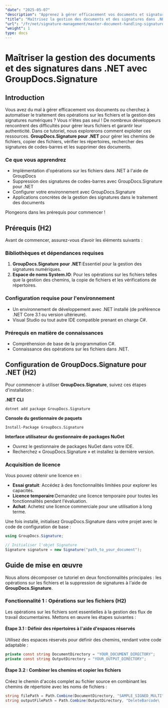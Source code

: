 ```yaml
---
"date": "2025-05-07"
"description": "Apprenez à gérer efficacement vos documents et signatures numériques dans .NET grâce à GroupDocs.Signature. Automatisez les opérations sur les fichiers, la recherche et la suppression des signatures de codes-barres."
"title": "Maîtrisez la gestion des documents et des signatures dans .NET avec GroupDocs.Signature"
"url": "/fr/net/signature-management/master-document-handling-signature-management-dotnet/"
"weight": 1
type: docs
---
```

# Maîtriser la gestion des documents et des signatures dans .NET avec GroupDocs.Signature

## Introduction

Vous avez du mal à gérer efficacement vos documents ou cherchez à automatiser le traitement des opérations sur les fichiers et la gestion des signatures numériques ? Vous n'êtes pas seul ! De nombreux développeurs rencontrent des difficultés pour gérer leurs fichiers et garantir leur authenticité. Dans ce tutoriel, nous explorerons comment exploiter ces ressources. **GroupDocs.Signature pour .NET** pour gérer les chemins de fichiers, copier des fichiers, vérifier les répertoires, rechercher des signatures de codes-barres et les supprimer des documents.

### Ce que vous apprendrez

- Implémentation d'opérations sur les fichiers dans .NET à l'aide de GroupDocs
- Suppression des signatures de codes-barres avec GroupDocs.Signature pour .NET
- Configurer votre environnement avec GroupDocs.Signature
- Applications concrètes de la gestion des signatures dans le traitement des documents

Plongeons dans les prérequis pour commencer !

## Prérequis (H2)

Avant de commencer, assurez-vous d’avoir les éléments suivants :

### Bibliothèques et dépendances requises

1. **GroupDocs.Signature pour .NET**:Essentiel pour la gestion des signatures numériques.
2. **Espace de noms System.IO**: Pour les opérations sur les fichiers telles que la gestion des chemins, la copie de fichiers et les vérifications de répertoires.

### Configuration requise pour l'environnement

- Un environnement de développement avec .NET installé (de préférence .NET Core 3.1 ou version ultérieure).
- Visual Studio ou tout autre IDE compatible prenant en charge C#.

### Prérequis en matière de connaissances

- Compréhension de base de la programmation C#.
- Connaissance des opérations sur les fichiers dans .NET.

## Configuration de GroupDocs.Signature pour .NET (H2)

Pour commencer à utiliser **GroupDocs.Signature**, suivez ces étapes d'installation :

**.NET CLI**
```
dotnet add package GroupDocs.Signature
```

**Console du gestionnaire de paquets**
```
Install-Package GroupDocs.Signature
```

**Interface utilisateur du gestionnaire de packages NuGet**

- Ouvrez le gestionnaire de packages NuGet dans votre IDE.
- Recherchez « GroupDocs.Signature » et installez la dernière version.

### Acquisition de licence

Vous pouvez obtenir une licence en :

- **Essai gratuit**: Accédez à des fonctionnalités limitées pour explorer les capacités.
- **Licence temporaire**:Demandez une licence temporaire pour toutes les fonctionnalités pendant l'évaluation.
- **Achat**: Achetez une licence commerciale pour une utilisation à long terme.

Une fois installé, initialisez GroupDocs.Signature dans votre projet avec le code de configuration de base :

```csharp
using GroupDocs.Signature;

// Initialiser l'objet Signature
Signature signature = new Signature("path_to_your_document");
```

## Guide de mise en œuvre

Nous allons décomposer ce tutoriel en deux fonctionnalités principales : les opérations sur les fichiers et la suppression de signatures à l'aide de **GroupDocs.Signature**.

### Fonctionnalité 1 : Opérations sur les fichiers (H2)

Les opérations sur les fichiers sont essentielles à la gestion des flux de travail documentaires. Mettons en œuvre les étapes suivantes :

#### Étape 3.1 : Définir des répertoires à l'aide d'espaces réservés

Utilisez des espaces réservés pour définir des chemins, rendant votre code adaptable :

```csharp
private const string DocumentDirectory = "YOUR_DOCUMENT_DIRECTORY";
private const string OutputDirectory = "YOUR_OUTPUT_DIRECTORY";
```

#### Étape 3.2 : Combiner les chemins et copier les fichiers

Créez le chemin d'accès complet au fichier source en combinant les chemins de répertoire avec les noms de fichiers :

```csharp
string filePath = Path.Combine(DocumentDirectory, "SAMPLE_SIGNED_MULTI");
string outputFilePath = Path.Combine(OutputDirectory, "DeleteBarcode\